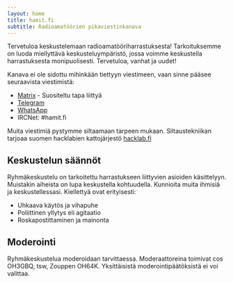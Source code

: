 ```yaml
---
layout: home
title: hamit.fi
subtitle: Radioamatöörien pikaviestinkanava
---
```

Tervetuloa keskustelemaan radioamatööriharrastuksesta! Tarkoituksemme on luoda miellyttävä keskusteluympäristö, jossa voimme keskustella harrastuksesta monipuolisesti. Tervetuloa, vanhat ja uudet!

Kanava ei ole sidottu mihinkään tiettyyn viestimeen, vaan sinne pääsee seuraavista viestimistä:

* [Matrix](https://matrix.to/#/#hamit:hacklab.fi?via=hacklab.fi&via=matrix.org) - Suositeltu tapa liittyä
* [Telegram](https://t.me/joinchat/WnDCZpW80L4yNjU8)
* [WhatsApp](https://chat.whatsapp.com/Hkv4CW905HNGbJBdbVbfY7)
* IRCNet: #hamit.fi

Muita viestimiä pystymme siltaamaan tarpeen mukaan. Siltaustekniikan tarjoaa suomen hacklabien kattojärjestö [hacklab.fi](https://hacklab.fi/)

## Keskustelun säännöt

Ryhmäkeskustelu on tarkoitettu harrastukseen liittyvien asioiden käsittelyyn. Muistakin aiheista on lupa keskustella kohtuudella. Kunnioita muita ihmisiä ja keskustellessasi. Kiellettyä ovat erityisesti:

* Uhkaava käytös ja vihapuhe
* Poliittinen yllytys eli agitaatio
* Roskapostittaminen ja mainonta

## Moderointi

Ryhmäkeskustelua moderoidaan tarvittaessa. Moderaattoreina toimivat cos OH3GBQ, tsw, Zouppen OH64K. Yksittäisistä moderointipäätöksistä ei voi valittaa.
